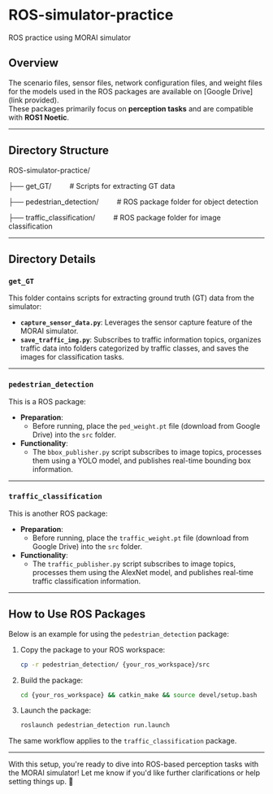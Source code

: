 # ROS-simulator-practice  
ROS practice using MORAI simulator  

## Overview  
The scenario files, sensor files, network configuration files, and weight files for the models used in the ROS packages are available on [Google Drive](link provided).  
These packages primarily focus on **perception tasks** and are compatible with **ROS1 Noetic**.  

---

## Directory Structure 

ROS-simulator-practice/


├── get_GT/ &emsp;&emsp;  # Scripts for extracting GT data

├── pedestrian_detection/   &emsp;&emsp;  # ROS package folder for object detection

├── traffic_classification/ &emsp;&emsp;  # ROS package folder for image classification

---

## Directory Details  

### `get_GT`
This folder contains scripts for extracting ground truth (GT) data from the simulator:  
- **`capture_sensor_data.py`**: Leverages the sensor capture feature of the MORAI simulator.  
- **`save_traffic_img.py`**: Subscribes to traffic information topics, organizes traffic data into folders categorized by traffic classes, and saves the images for classification tasks.

---

### `pedestrian_detection`
This is a ROS package:  
- **Preparation**:  
  - Before running, place the `ped_weight.pt` file (download from Google Drive) into the `src` folder.  
- **Functionality**:  
  - The `bbox_publisher.py` script subscribes to image topics, processes them using a YOLO model, and publishes real-time bounding box information.

---

### `traffic_classification`
This is another ROS package:  
- **Preparation**:  
  - Before running, place the `traffic_weight.pt` file (download from Google Drive) into the `src` folder.  
- **Functionality**:  
  - The `traffic_publisher.py` script subscribes to image topics, processes them using the AlexNet model, and publishes real-time traffic classification information.

---

## How to Use ROS Packages  
Below is an example for using the `pedestrian_detection` package:  

1. Copy the package to your ROS workspace:  
   ```bash
   cp -r pedestrian_detection/ {your_ros_workspace}/src
   ```
2. Build the package:
    ```bash
    cd {your_ros_workspace} && catkin_make && source devel/setup.bash
    ```
3. Launch the package:
    ```bash
    roslaunch pedestrian_detection run.launch
    ```
The same workflow applies to the `traffic_classification` package.

---

With this setup, you're ready to dive into ROS-based perception tasks with the MORAI simulator! Let me know if you'd like further clarifications or help setting things up. 🚀
